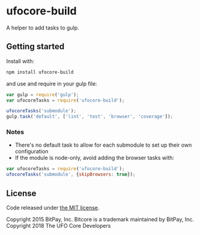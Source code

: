 # ufocore-build

A helper to add tasks to gulp.

## Getting started

Install with:

```sh
npm install ufocore-build
```

and use and require in your gulp file: 

```javascript
var gulp = require('gulp');
var ufocoreTasks = require('ufocore-build');

ufocoreTasks('submodule');
gulp.task('default', ['lint', 'test', 'browser', 'coverage']);
```

### Notes

* There's no default task to allow for each submodule to set up their own configuration
* If the module is node-only, avoid adding the browser tasks with:
```javascript
var ufocoreTasks = require('ufocore-build');
ufocoreTasks('submodule', {skipBrowsers: true});
```

## License

Code released under [the MIT license](https://github.com/bitpay/bitcore/blob/master/LICENSE).

Copyright 2015 BitPay, Inc. Bitcore is a trademark maintained by BitPay, Inc.
Copyright 2018 The UFO Core Developers
